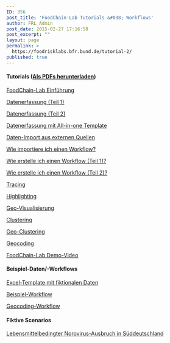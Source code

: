 ```yaml
---
ID: 356
post_title: 'FoodChain-Lab Tutorials &#038; Workflows'
author: FRL_Admin
post_date: 2015-02-27 17:16:58
post_excerpt: ""
layout: page
permalink: >
  https://foodrisklabs.bfr.bund.de/tutorial-2/
published: true
---
```

<h4>Tutorials (<a href="http://foodrisklabs.bfr.bund.de/wp-content/uploads/2017/06/tutorials_DE.zip">Als PDFs herunterladen</a>)</h4>
<a title="Überblick über die FoodChain-Lab-Knoten" href="http://foodrisklabs.bfr.bund.de/index.php/foodchain-lab-uberblick/">FoodChain-Lab Einführung</a>

<a href="https://foodrisklabs.bfr.bund.de/index.php/erfassen-von-daten-in-foodchain-lab/">Datenerfassung (Teil 1)</a>

<a href="https://foodrisklabs.bfr.bund.de/index.php/erfassen-von-daten-in-foodchain-lab-teil-2/">Datenerfassung (Teil 2)</a>

<a href="https://foodrisklabs.bfr.bund.de/index.php/daten-import-in-foodchain-lab-mit-all-in-one-template/">Datenerfassung mit All-in-one Template</a>

<a href="https://foodrisklabs.bfr.bund.de/index.php/daten-import-aus-externen-quellen-nach-foodchain-lab/">Daten-Import aus externen Quellen</a>

<a title="Import von Workflows in FoodChain-Lab" href="http://foodrisklabs.bfr.bund.de/index.php/import-von-workflows-in-foodchain-lab/">Wie importiere ich einen Workflow?</a>

<a title="Erstellen eines Workflow in FoodChain-Lab Teil 1" href="http://foodrisklabs.bfr.bund.de/index.php/erstellen-eines-workflow-in-foodchain-lab-teil-1/">Wie erstelle ich einen Workflow (Teil 1)?</a>

<a title="Erstellen eines Workflows in FoodChain-Lab Teil 2" href="http://foodrisklabs.bfr.bund.de/index.php/erstellen-eines-workflows-in-foodchain-lab-teil-2/">Wie erstelle ich einen Workflow (Teil 2)?</a>

<a title="Tracing in FoodChain-Lab" href="http://foodrisklabs.bfr.bund.de/tut-tracing-in-foodchain-lab-2/">Tracing</a>

<a title="Highlighting in FoodChain-Lab" href="http://foodrisklabs.bfr.bund.de/index.php/highlighting-in-foodchain-lab-2/">Highlighting</a>

<a title="Geo-Visualisierung in FoodChain-Lab" href="http://foodrisklabs.bfr.bund.de/index.php/geo-visualisierung-in-foodchain-lab/">Geo-Visualisierung</a>

<a title="Clustering in FoodChain-Lab" href="http://foodrisklabs.bfr.bund.de/index.php/clustering-in-foodchain-lab-2/">Clustering</a>

<a title="Geo-Clustering in FoodChain-Lab" href="http://foodrisklabs.bfr.bund.de/index.php/geo-clustering-in-foodchain-lab-2/">Geo-Clustering</a>

<a title="Geocoding in FoodChain-Lab" href="http://foodrisklabs.bfr.bund.de/index.php/geocoding-in-foodchain-lab-2/">Geocoding</a>

<a href="https://github.com/SiLeBAT/BfROpenLabResources/raw/master/GitHubPages/media/foodchain_lab_demo.mp4">FoodChain-Lab Demo-Video</a>
<h4>Beispiel-Daten/-Workflows</h4>
<a href="https://github.com/SiLeBAT/BfROpenLabResources/raw/master/GitHubPages/documents/FCL_Example.xlsx">Excel-Template mit fiktionalen Daten</a>

<a href="https://github.com/SiLeBAT/BfROpenLabResources/raw/master/GitHubPages/workflows/FCL_Example.zip">Beispiel-Workflow</a>

<a href="https://github.com/SiLeBAT/BfROpenLabResources/raw/master/GitHubPages/workflows/Geocoding.zip">Geocoding-Workflow</a>
<h4>Fiktive Scenarios</h4>
<a href="https://foodrisklabs.bfr.bund.de/wp-content/uploads/2015/02/Scenario_2017.zip">Lebensmittelbedingter Norovirus-Ausbruch in Süddeutschland</a>